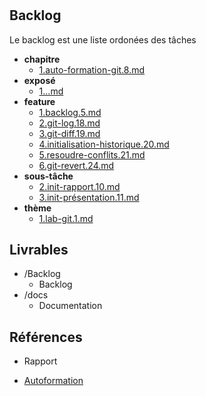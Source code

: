 #  

 

 

## Backlog 

Le backlog est une liste ordonées des tâches 

- **chapitre** 
  - [1.auto-formation-git.8.md](./Backlog/chapitre/1.auto-formation-git.8.md) 
- **exposé** 
  - [1...md](./Backlog/exposé/1...md) 
- **feature** 
  - [1.backlog.5.md](./Backlog/feature/1.backlog.5.md) 
  - [2.git-log.18.md](./Backlog/feature/2.git-log.18.md) 
  - [3.git-diff.19.md](./Backlog/feature/3.git-diff.19.md) 
  - [4.initialisation-historique.20.md](./Backlog/feature/4.initialisation-historique.20.md) 
  - [5.resoudre-conflits.21.md](./Backlog/feature/5.resoudre-conflits.21.md) 
  - [6.git-revert.24.md](./Backlog/feature/6.git-revert.24.md) 
- **sous-tâche** 
  - [2.init-rapport.10.md](./Backlog/sous-tâche/2.init-rapport.10.md) 
  - [3.init-présentation.11.md](./Backlog/sous-tâche/3.init-présentation.11.md) 
- **thème** 
  - [1.lab-git.1.md](./Backlog/thème/1.lab-git.1.md) 
## Livrables 

 

- /Backlog 
  - Backlog 
- /docs 
  - Documentation 
## Références 

 
- Rapport 


- [Autoformation](#) 

